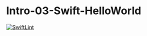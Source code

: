 # Intro-03-Swift-HelloWorld

[![SwiftLint](https://github.com/ICS4U-Programming-ChristopherDB/Intro-03-Swift-HelloWorld/workflows/SwiftLint/badge.svg)](https://github.com/ICS4U-Programming-ChristopherDB/Intro-03-Swift-HelloWorld/actions/)

